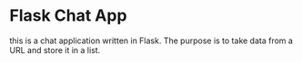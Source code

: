 # Flask Chat App

this is a chat application written in Flask. The purpose is to take data from a URL and store it in a list.